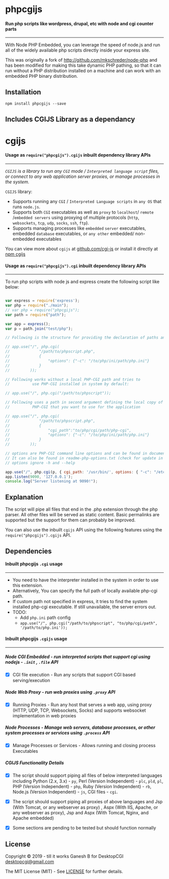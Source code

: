 
# phpcgijs

#### Run php scripts like wordpress, drupal, etc with node and cgi counter parts
----------------------------------------------------------------------------

With Node PHP Embedded, you can leverage the speed of node.js and run all of the widely available php scripts directly inside your express site.


This was originally a fork of http://github.com/mkschreder/node-php and has been modified for making this take dynamic PHP pathing, so that it can run without a PHP distribution installed on a machine and can work with an embedded PHP binary distribution.


Installation
------------

```
npm install phpcgijs --save
```



Includes CGIJS Library as a dependancy
---------------------------------------

# cgijs


#### Usage as `require("phpcgijs").cgijs` inbuilt dependency library APIs
-------------------------------------------------------------------------

*`CGIJS` is a library to run any `CGI` mode / `Interpreted language script` files, or connect to any web application server proxies, or manage processes in the system.*


`CGIJS` library:

- Supports running any `CGI` / `Interpreted Language scripts` in `any OS` that runs `node.js`.
- Supports both `CGI` executables as well as `proxy` to `localhost`/ `remote` /`embedded servers` using proxying of multiple protocols (`http`, `websockets`, `tcp`, `udp`, `socks`, `ssh`, `ftp`).
- Supports managing processes like `embedded` `server` executables, embedded `database` executables, or `any other` embedded/ non-embedded executables 


You can view more about `cgijs` at [github.com/cgi-js](https://github.com/cgi-js/cgi-js) or install it directly at [npm cgijs](https://www.npmjs.com/package/cgijs)


#### Usage as `require("phpcgijs").cgi` inbuilt dependency library APIs
-------------------------------------------------------------------------

To run php scripts with node js and express create the following script like below: 

```javascript

var express = require('express');
var php = require("./main");
// var php = require("phpcgijs"); 
var path = require("path");

var app = express();
var p = path.join("test/php");

// Following is the structure for providing the declaration of paths and options:

// app.use("/", php.cgi(
//             "/path/to/phpscript.php", 
//             {
//                 "options": {"-c": "/to/php/ini/path/php.ini"}
//             }
//         ));

// Following works without a local PHP-CGI path and tries to 
//          use PHP-CGI installed in system by default:

// app.use("/", php.cgi("/path/to/phpscript")); 

// Following uses a path in second argument defining the local copy of 
//          PHP-CGI that you want to use for the application

// app.use("/", php.cgi(
//             "/path/to/phpscript.php", 
//             {
//                 "cgi_path":"to/php/cgi/path/php-cgi",
//                 "options": {"-c": "/to/php/ini/path/php.ini"}
//             }
//         ));

// options are PHP-CGI command line options and can be found in documentation
// It can also be found in readme-php-options.txt (check for update in docs)
// options ignore -h and --help

app.use("/", php.cgi(p, { cgi_path: '/usr/bin/', options: { "-c": "/etc/php.ini" } }));
app.listen(9090, '127.0.0.1');
console.log("Server listening at 9090!");

```



Explanation
-----------

The script will pipe all files that end in the .php extension through the php parser. All other files will be served as static content. Basic permalinks are supported but the support for them can probably be improved. 

You can also use the inbuilt `cgijs` API using the following features using the `require("phpcgijs").cgijs` API.


Dependencies
------------


#### Inbuilt phpcgijs `.cgi` usage
-----------------------------------


* You need to have the interpreter installed in the system in order to use this extension.
* Alternatively, You can specify the full path of locally available php-cgi path. 
* If custom path not specified in express, it tries to find the system installed php-cgi executable. If still unavailable, the server errors out.
* TODO: 
    - Add `php.ini` path config
    - `app.use("/", php.cgi("/path/to/phpscript", "to/php/cgi/path", '/path/to/php.ini'));` 


#### Inbuilt phpcgijs `.cgijs` usage
-------------------------------------


##### Node CGI Embedded - run interpreted scripts that support cgi using nodejs - `.init` , `.file` API
* [x] CGI file execution - Run any scripts that support CGI based serving/execution

##### Node Web Proxy - run web proxies using `.proxy` API
* [x] Running Proxies - Run any host that serves a web app, using proxy (HTTP, UDP, TCP, Websockets, Socks) and supports websocket implementation in web proxies

##### Node Processes - Manage web servers, database processes, or other system processes or services using `.process` API
* [x] Manage Processes or Services - Allows running and closing process Executables

##### CGIJS Functionality Details
* [x] The script should support piping all files of below interpreted languages including Python (2.x, 3.x) - `py`, Perl (Version Independent) - `plc`, `pld`, `pl`, PHP (Version Independent) - `php`, Ruby (Version Independent) - `rb`, Node.js (Version Independent) - `js`, CGI files  - `cgi`.
* [x] The script should support piping all proxies of above languages and  Jsp (With Tomcat, or any webserver as proxy) , Aspx (With IIS, Apache, or any webserver as proxy), Jsp and Aspx (With Tomcat, Nginx, and Apache embedded)
* [x] Some sections are pending to be tested but should function normally


License
-------

Copyright © 2019 - till it works Ganesh B for DesktopCGI <desktopcgi@gmail.com>

The MIT License (MIT) - See [LICENSE](https://github.com/cgi-js/node-php-cgi/blob/master/LICENSE) for further details.
